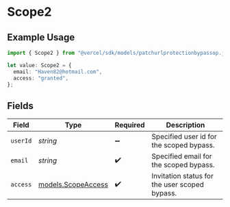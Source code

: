 # Scope2

## Example Usage

```typescript
import { Scope2 } from "@vercel/sdk/models/patchurlprotectionbypassop.js";

let value: Scope2 = {
  email: "Haven82@hotmail.com",
  access: "granted",
};
```

## Fields

| Field                                          | Type                                           | Required                                       | Description                                    |
| ---------------------------------------------- | ---------------------------------------------- | ---------------------------------------------- | ---------------------------------------------- |
| `userId`                                       | *string*                                       | :heavy_minus_sign:                             | Specified user id for the scoped bypass.       |
| `email`                                        | *string*                                       | :heavy_check_mark:                             | Specified email for the scoped bypass.         |
| `access`                                       | [models.ScopeAccess](../models/scopeaccess.md) | :heavy_check_mark:                             | Invitation status for the user scoped bypass.  |